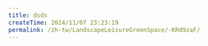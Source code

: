 ```yaml
---
title: dsds
createTime: 2024/11/07 23:23:19
permalink: /zh-tw/LandscapeLeisureGreenSpace/-KRd9zaF/
---
```

